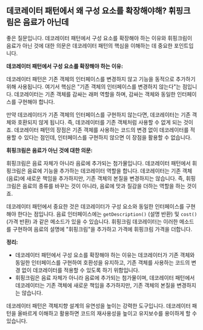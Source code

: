 ## 데코레이터 패턴에서 왜 구성 요소를 확장해야해? 휘핑크림은 음료가 아닌데

좋은 질문입니다. 데코레이터 패턴에서 구성 요소를 확장해야 하는 이유와 휘핑크림이 음료가 아닌 것에 대한 의문은 데코레이터 패턴의 핵심을 이해하는 데 중요한 포인트입니다.

**데코레이터 패턴에서 구성 요소를 확장해야 하는 이유:**

데코레이터 패턴은 기존 객체의 인터페이스를 변경하지 않고 기능을 동적으로 추가하기 위해 사용됩니다. 여기서 핵심은 "기존 객체의 인터페이스를 변경하지 않는다"는 점입니다. 데코레이터는 기존 객체를 감싸는 래퍼 역할을 하며, 감싸는 객체와 동일한 인터페이스를 구현해야 합니다.

만약 데코레이터가 기존 객체의 인터페이스를 구현하지 않는다면, 데코레이터는 기존 객체와 호환되지 않게 됩니다. 즉, 데코레이터를 기존 객체처럼 사용할 수 없게 되는 것이죠. 데코레이터 패턴의 장점은 기존 객체를 사용하는 코드의 변경 없이 데코레이터를 적용할 수 있다는 점인데, 인터페이스를 구현하지 않으면 이 장점을 활용할 수 없습니다.

**휘핑크림은 음료가 아닌 것에 대한 의문:**

휘핑크림은 음료 자체가 아니라 음료에 추가되는 첨가물입니다. 데코레이터 패턴에서 휘핑크림은 음료에 기능을 추가하는 데코레이터 역할을 합니다. 데코레이터는 기존 객체(음료)에 새로운 책임을 추가하지만, 기존 객체의 본질을 변경하지는 않습니다. 즉, 휘핑크림은 음료의 종류를 바꾸는 것이 아니라, 음료에 맛과 질감을 더하는 역할을 하는 것이죠.

데코레이터 패턴에서 중요한 것은 데코레이터가 구성 요소와 동일한 인터페이스를 구현해야 한다는 점입니다. 음료 인터페이스에는 `getDescription()` (설명 반환) 및 `cost()` (가격 반환) 과 같은 메소드가 있을 수 있습니다. 휘핑크림 데코레이터는 이러한 메소드를 구현하여 음료의 설명에 "휘핑크림"을 추가하고 가격에 휘핑크림 가격을 더합니다.

**정리:**

*   데코레이터 패턴에서 구성 요소를 확장해야 하는 이유는 데코레이터가 기존 객체와 동일한 인터페이스를 구현하여 호환성을 유지하고, 기존 객체를 사용하는 코드의 변경 없이 데코레이터를 적용할 수 있도록 하기 위함입니다.
*   휘핑크림은 음료 자체가 아니라 음료에 추가되는 첨가물이며, 데코레이터 패턴에서 데코레이터는 기존 객체에 새로운 책임을 추가하지만, 기존 객체의 본질을 변경하지는 않습니다.

데코레이터 패턴은 객체지향 설계의 유연성을 높이는 강력한 도구입니다. 데코레이터 패턴을 올바르게 이해하고 활용하면 코드의 재사용성을 높이고 유지보수를 용이하게 할 수 있습니다.
